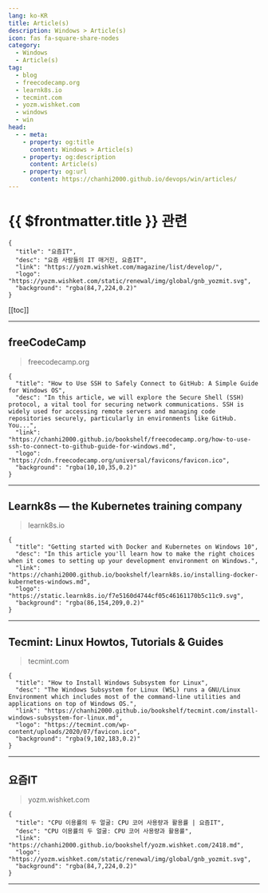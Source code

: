 ```yaml
---
lang: ko-KR
title: Article(s)
description: Windows > Article(s)
icon: fas fa-square-share-nodes
category: 
  - Windows
  - Article(s)
tag: 
  - blog
  - freecodecamp.org
  - learnk8s.io
  - tecmint.com
  - yozm.wishket.com
  - windows
  - win
head:
  - - meta:
    - property: og:title
      content: Windows > Article(s)
    - property: og:description
      content: Article(s)
    - property: og:url
      content: https://chanhi2000.github.io/devops/win/articles/
---
```


# {{ $frontmatter.title }} 관련

<SiteInfo
  name="freeCodeCamp Programming Tutorials: Python, JavaScript, Git & More"
  desc="Browse thousands of programming tutorials written by experts. Learn Web Development, Data Science, DevOps, Security, and get developer career advice."
  url="https://freecodecamp.org/news/"
  logo="https://cdn.freecodecamp.org/universal/favicons/favicon.ico"
  preview="https://cdn.freecodecamp.org/platform/universal/fcc_meta_1920X1080-indigo.png"/>

<SiteInfo
  name="Learnk8s — the Kubernetes training company"
  desc="We help you get started on your Kubernetes journey through comprehensive online, in person or remote training."
  url="https://learnk8s.io/archive"
  logo="https://static.learnk8s.io/f7e5160d4744cf05c46161170b5c11c9.svg"
  preview="https://static.learnk8s.io/6dbec52a8d352b7cd5625cf903bf4de4.png"/>

<SiteInfo
  name="Tecmint: Linux Howtos, Tutorials & Guides"
  desc="Tecmint - Linux Howtos, Tutorials, Guides, News, Tips and Tricks."
  url="https://tecmint.com/"
  logo="https://tecmint.com/wp-content/uploads/2020/07/favicon.ico"
  preview="https://tecmint.com/wp-content/uploads/2022/06/tecmint-linux-blog.png"/>

```component VPCard
{
  "title": "요즘IT", 
  "desc": "요즘 사람들의 IT 매거진, 요즘IT", 
  "link": "https://yozm.wishket.com/magazine/list/develop/", 
  "logo": "https://yozm.wishket.com/static/renewal/img/global/gnb_yozmit.svg", 
  "background": "rgba(84,7,224,0.2)"
}
```

[[toc]]

---

## <VPIcon icon="fa-brands fa-free-code-camp"/>freeCodeCamp

> freecodecamp.org

```component VPCard
{
  "title": "How to Use SSH to Safely Connect to GitHub: A Simple Guide for Windows OS",
  "desc": "In this article, we will explore the Secure Shell (SSH) protocol, a vital tool for securing network communications. SSH is widely used for accessing remote servers and managing code repositories securely, particularly in environments like GitHub. You...",
  "link": "https://chanhi2000.github.io/bookshelf/freecodecamp.org/how-to-use-ssh-to-connect-to-github-guide-for-windows.md",
  "logo": "https://cdn.freecodecamp.org/universal/favicons/favicon.ico",
  "background": "rgba(10,10,35,0.2)"
}
```

<!-- END: freecodecamp.org -->

---

## Learnk8s — the Kubernetes training company

> learnk8s.io

```component VPCard
{
  "title": "Getting started with Docker and Kubernetes on Windows 10",
  "desc": "In this article you'll learn how to make the right choices when it comes to setting up your development environment on Windows.",
  "link": "https://chanhi2000.github.io/bookshelf/learnk8s.io/installing-docker-kubernetes-windows.md",
  "logo": "https://static.learnk8s.io/f7e5160d4744cf05c46161170b5c11c9.svg",
  "background": "rgba(86,154,209,0.2)"
}
```

<!-- END: learnk8s.io -->

---

## Tecmint: Linux Howtos, Tutorials & Guides

> tecmint.com

```component VPCard
{
  "title": "How to Install Windows Subsystem for Linux",
  "desc": "The Windows Subsystem for Linux (WSL) runs a GNU/Linux Environment which includes most of the command-line utilities and applications on top of Windows OS.",
  "link": "https://chanhi2000.github.io/bookshelf/tecmint.com/install-windows-subsystem-for-linux.md",
  "logo": "https://tecmint.com/wp-content/uploads/2020/07/favicon.ico",
  "background": "rgba(9,102,183,0.2)"
}
```

<!-- END: tecmint.com -->

---

## 요즘IT

> yozm.wishket.com

```component VPCard
{
  "title": "CPU 이용률의 두 얼굴: CPU 코어 사용량과 활용률 | 요즘IT",
  "desc": "CPU 이용률의 두 얼굴: CPU 코어 사용량과 활용률",
  "link": "https://chanhi2000.github.io/bookshelf/yozm.wishket.com/2418.md",
  "logo": "https://yozm.wishket.com/static/renewal/img/global/gnb_yozmit.svg", 
  "background": "rgba(84,7,224,0.2)"
}
```

<!-- END: yozm.wishket.com -->

---

<TagLinks />